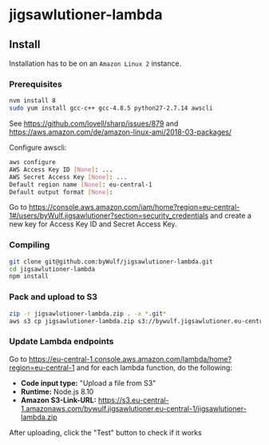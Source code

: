 # jigsawlutioner-lambda
## Install
Installation has to be on an `Amazon Linux 2` instance.
### Prerequisites
```bash
nvm install 8
sudo yum install gcc-c++ gcc-4.8.5 python27-2.7.14 awscli
```
See https://github.com/lovell/sharp/issues/879 and https://aws.amazon.com/de/amazon-linux-ami/2018-03-packages/

Configure awscli:
```bash
aws configure
AWS Access Key ID [None]: ...
AWS Secret Access Key [None]: ...
Default region name [None]: eu-central-1
Default output format [None]:
```
Go to https://console.aws.amazon.com/iam/home?region=eu-central-1#/users/byWulf.jigsawlutioner?section=security_credentials and create a new key for Access Key ID and Secret Access Key.

### Compiling
```bash
git clone git@github.com:byWulf/jigsawlutioner-lambda.git
cd jigsawlutioner-lambda
npm install
```

### Pack and upload to S3
```bash
zip -r jigsawlutioner-lambda.zip . -x *.git*
aws s3 cp jigsawlutioner-lambda.zip s3://bywulf.jigsawlutioner.eu-central-1/jigsawlutioner-lambda.zip
```

### Update Lambda endpoints
Go to https://eu-central-1.console.aws.amazon.com/lambda/home?region=eu-central-1 and for each lambda function, do the following:
* **Code input type:** "Upload a file from S3"
* **Runtime:** Node.js 8.10
* **Amazon S3-Link-URL:** https://s3.eu-central-1.amazonaws.com/bywulf.jigsawlutioner.eu-central-1/jigsawlutioner-lambda.zip

After uploading, click the "Test" button to check if it works